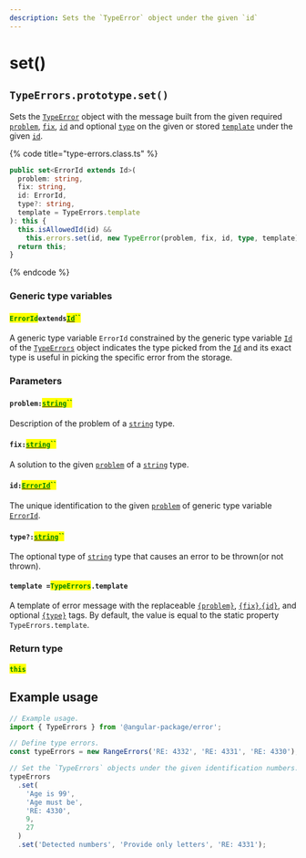 ```yaml
---
description: Sets the `TypeError` object under the given `id`
---
```


# set()

## `TypeErrors.prototype.set()`

Sets the [`TypeError`](broken-reference) object with the message built from the given required [`problem`](set.md#problem-string), [`fix`](set.md#fix-string), [`id`](set.md#id-errorid) and optional [`type`](set.md#type-string) on the given or stored [`template`](set.md#template-errors.template) under the given [`id`](set.md#id-errorid).

{% code title="type-errors.class.ts" %}
```typescript
public set<ErrorId extends Id>(
  problem: string,
  fix: string,
  id: ErrorId,
  type?: string,
  template = TypeErrors.template
): this {
  this.isAllowedId(id) &&
    this.errors.set(id, new TypeError(problem, fix, id, type, template));
  return this;
}
```
{% endcode %}

### Generic type variables

#### <mark style="color:green;">`ErrorId`</mark>`extends`[<mark style="color:green;">`Id`</mark>](../../rangeerrors/generic-type-variables.md#wrap-opening)<mark style="color:green;">``</mark>

A generic type variable `ErrorId` constrained by the generic type variable [`Id`](../../rangeerrors/generic-type-variables.md#wrap-opening) of the [`TypeErrors`](broken-reference) object indicates the type picked from the [`Id`](../../rangeerrors/generic-type-variables.md#wrap-opening) and its exact type is useful in picking the specific error from the storage.

### Parameters

#### `problem:`[<mark style="color:green;">`string`</mark>](https://developer.mozilla.org/en-US/docs/Web/JavaScript/Reference/Global\_Objects/String)<mark style="color:green;">``</mark>

Description of the problem of a [`string`](https://developer.mozilla.org/en-US/docs/Web/JavaScript/Reference/Global\_Objects/String) type.

#### `fix:`[<mark style="color:green;">`string`</mark>](https://developer.mozilla.org/en-US/docs/Web/JavaScript/Reference/Global\_Objects/String)<mark style="color:green;">``</mark>

A solution to the given [`problem`](set.md#problem-string) of a [`string`](https://developer.mozilla.org/en-US/docs/Web/JavaScript/Reference/Global\_Objects/String) type.

#### `id:`[<mark style="color:green;">`ErrorId`</mark>](set.md#erroridextendsid)<mark style="color:green;">``</mark>

The unique identification to the given [`problem`](set.md#problem-string) of generic type variable [`ErrorId`](set.md#erroridextendsid).

#### `type?:`[<mark style="color:green;">`string`</mark>](https://developer.mozilla.org/en-US/docs/Web/JavaScript/Reference/Global\_Objects/String)<mark style="color:green;">``</mark>

The optional type of [`string`](https://developer.mozilla.org/en-US/docs/Web/JavaScript/Reference/Global\_Objects/String) type that causes an error to be thrown(or not thrown).

#### `template =`<mark style="color:green;">`TypeErrors`</mark>`.template`

A template of error message with the replaceable [`{problem}`](../../commonerror/properties/static-template.md#problem), [`{fix}`](../../commonerror/properties/static-template.md#fix),[`{id}`](../../commonerror/properties/static-template.md#id), and optional [`{type}`](../../commonerror/properties/static-template.md#type) tags. By default, the value is equal to the static property `TypeErrors.template`.

### Return type

#### <mark style="color:green;">`this`</mark>

## Example usage

```typescript
// Example usage.
import { TypeErrors } from '@angular-package/error';

// Define type errors.
const typeErrors = new RangeErrors('RE: 4332', 'RE: 4331', 'RE: 4330');

// Set the `TypeErrors` objects under the given identification numbers.
typeErrors
  .set(
    'Age is 99',
    'Age must be',
    'RE: 4330',
    9,
    27
  )
  .set('Detected numbers', 'Provide only letters', 'RE: 4331');
```
